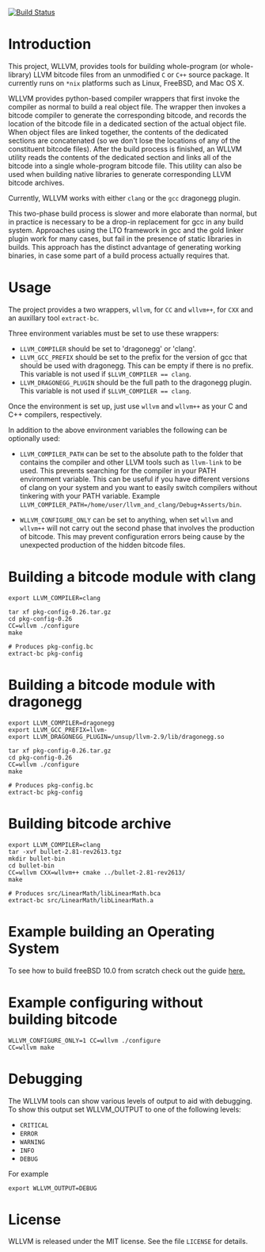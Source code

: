 
[![Build Status](https://travis-ci.org/SRI-CSL/whole-program-llvm.svg?branch=master)](https://travis-ci.org/SRI-CSL/whole-program-llvm)


Introduction
============

This project, WLLVM,  provides tools for building whole-program (or
whole-library) LLVM bitcode files from an unmodified `C` or `C++`
source package. It currently runs on `*nix` platforms such as Linux,
FreeBSD, and Mac OS X.

WLLVM provides python-based compiler wrappers that first
invoke the compiler as normal to build a real object file.  The wrapper then
invokes a bitcode compiler to generate the corresponding bitcode, and
records the location of the bitcode file in a dedicated section of the actual
object file.
When object files are linked together, the contents of the dedicated 
sections are concatenated (so we don't lose the locations of any
of the constituent bitcode files). After the build process is finished,
an WLLVM utility reads the
contents of the dedicated section and links all of the bitcode into a single
whole-program bitcode file. This utility can also be used when building
native libraries to generate corresponding LLVM bitcode archives.

Currently, WLLVM works with either `clang` or the `gcc` dragonegg plugin.





This two-phase build process is slower and more elaborate than normal,
but in practice is necessary to be a drop-in replacement for gcc in
any build system.  Approaches using the LTO framework in gcc and the
gold linker plugin work for many cases, but fail in the presence of
static libraries in builds.  This approach has the distinct advantage
of generating working binaries, in case some part of a build process
actually requires that.


Usage
=====

The project provides a two wrappers, `wllvm`, for `CC` and `wllvm++`, for `CXX`
and an auxillary tool `extract-bc`.


Three environment variables must be set to use these wrappers:

 * `LLVM_COMPILER` should be set to 'dragonegg' or 'clang'.
 * `LLVM_GCC_PREFIX` should be set to the prefix for the version of gcc that should
   be used with dragonegg.  This can be empty if there is no prefix.  This variable is
   not used if `$LLVM_COMPILER == clang`.
 * `LLVM_DRAGONEGG_PLUGIN` should be the full path to the dragonegg plugin.  This
   variable is not used if `$LLVM_COMPILER == clang`.

Once the environment is set up, just use `wllvm` and `wllvm++` as your C
and C++ compilers, respectively.

In addition to the above environment variables the following can be optionally used:

 * `LLVM_COMPILER_PATH` can be set to the absolute path to the folder that
   contains the compiler and other LLVM tools such as `llvm-link` to be used.
   This prevents searching for the compiler in your PATH environment variable.
   This can be useful if you have different versions of clang on your system
   and you want to easily switch compilers without tinkering with your PATH
   variable.
   Example `LLVM_COMPILER_PATH=/home/user/llvm_and_clang/Debug+Asserts/bin`.

*  `WLLVM_CONFIGURE_ONLY` can be set to anything, when set `wllvm` and `wllvm++`
   will not carry out the second phase that involves the production of bitcode.
   This may prevent configuration errors being cause by the unexpected production
   of the hidden bitcode files.

Building a bitcode module with clang
===============================

    export LLVM_COMPILER=clang

    tar xf pkg-config-0.26.tar.gz
    cd pkg-config-0.26
    CC=wllvm ./configure
    make

    # Produces pkg-config.bc
    extract-bc pkg-config

Building a bitcode module with dragonegg
===============================

    export LLVM_COMPILER=dragonegg
    export LLVM_GCC_PREFIX=llvm-
    export LLVM_DRAGONEGG_PLUGIN=/unsup/llvm-2.9/lib/dragonegg.so

    tar xf pkg-config-0.26.tar.gz
    cd pkg-config-0.26
    CC=wllvm ./configure
    make

    # Produces pkg-config.bc
    extract-bc pkg-config


Building bitcode archive
================================

    export LLVM_COMPILER=clang
    tar -xvf bullet-2.81-rev2613.tgz
    mkdir bullet-bin
    cd bullet-bin
    CC=wllvm CXX=wllvm++ cmake ../bullet-2.81-rev2613/
    make

    # Produces src/LinearMath/libLinearMath.bca
    extract-bc src/LinearMath/libLinearMath.a

Example building an Operating System
================================

To see how to build freeBSD 10.0 from scratch check out the guide 
[here.](../master/README-freeBSD.md)


Example configuring without building bitcode
================================


    WLLVM_CONFIGURE_ONLY=1 CC=wllvm ./configure
    CC=wllvm make
    

Debugging
=========

The WLLVM tools can show various levels of output to aid with debugging.
To show this output set WLLVM_OUTPUT to one of the following levels:

 * `CRITICAL`
 * `ERROR`
 * `WARNING`
 * `INFO`
 * `DEBUG`

For example

    export WLLVM_OUTPUT=DEBUG

License
=======

WLLVM is released under the MIT license. See the file `LICENSE` for details.
